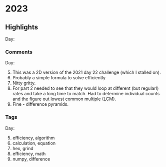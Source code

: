 # 2023
## Highlights

Day:

### Comments

Day:

5. This was a 2D version of the 2021 day 22 challenge (which I stalled on).
6. Probably a simple formula to solve efficiently
7. Nitty gritty.
8. For part 2 needed to see that they would loop at different (but regular!) rates and take a long time to match. Had to determine individual counts and the figure out lowest common multiple (LCM).
9. Fine - difference pyramids.

### Tags

Day:

5. efficiency, algorithm
6. calculation, equation
7. hex, grind
8. efficiency, math
9. numpy, difference
